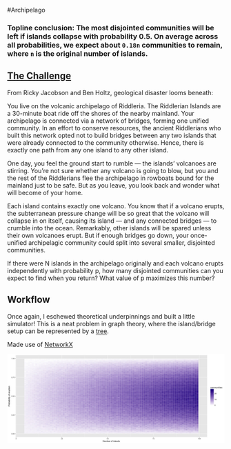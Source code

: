 #Archipelago

### Topline conclusion: The most disjointed communities will be left if islands collapse with probability 0.5. On average across all probabilities, we expect about `0.18n` communities to remain, where `n` is the original number of islands.

## [The Challenge](https://fivethirtyeight.com/features/so-your-archipelago-is-exploding-how-doomed-is-your-island/)

From Ricky Jacobson and Ben Holtz, geological disaster looms beneath:

You live on the volcanic archipelago of Riddleria. The Riddlerian Islands are a 30-minute boat ride off the shores of the nearby mainland. Your archipelago is connected via a network of bridges, forming one unified community. In an effort to conserve resources, the ancient Riddlerians who built this network opted not to build bridges between any two islands that were already connected to the community otherwise. Hence, there is exactly one path from any one island to any other island.

One day, you feel the ground start to rumble — the islands’ volcanoes are stirring. You’re not sure whether any volcano is going to blow, but you and the rest of the Riddlerians flee the archipelago in rowboats bound for the mainland just to be safe. But as you leave, you look back and wonder what will become of your home.

Each island contains exactly one volcano. You know that if a volcano erupts, the subterranean pressure change will be so great that the volcano will collapse in on itself, causing its island — and any connected bridges — to crumble into the ocean. Remarkably, other islands will be spared unless their own volcanoes erupt. But if enough bridges go down, your once-unified archipelagic community could split into several smaller, disjointed communities.

If there were N islands in the archipelago originally and each volcano erupts independently with probability p, how many disjointed communities can you expect to find when you return? What value of p maximizes this number?

## Workflow
Once again, I eschewed theoretical underpinnings and built a little simulator! This is a neat problem in graph theory, where the island/bridge setup can be represented by a [tree](https://en.wikipedia.org/wiki/Tree_(graph_theory)).

Made use of [NetworkX](https://networkx.github.io/documentation/latest/_downloads/networkx_reference.pdf)

![A heatmap of experimental results shows that 0.5 is the "optimal" value](communityPlot.jpeg)


